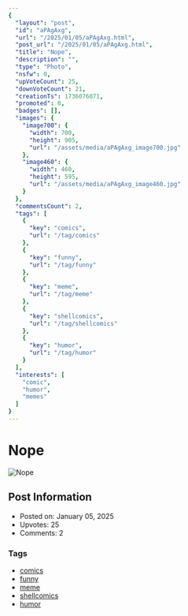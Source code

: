 ```yaml
---
{
  "layout": "post",
  "id": "aPAgAxg",
  "url": "/2025/01/05/aPAgAxg.html",
  "post_url": "/2025/01/05/aPAgAxg.html",
  "title": "Nope",
  "description": "",
  "type": "Photo",
  "nsfw": 0,
  "upVoteCount": 25,
  "downVoteCount": 21,
  "creationTs": 1736076071,
  "promoted": 0,
  "badges": [],
  "images": {
    "image700": {
      "width": 700,
      "height": 905,
      "url": "/assets/media/aPAgAxg_image700.jpg"
    },
    "image460": {
      "width": 460,
      "height": 595,
      "url": "/assets/media/aPAgAxg_image460.jpg"
    }
  },
  "commentsCount": 2,
  "tags": [
    {
      "key": "comics",
      "url": "/tag/comics"
    },
    {
      "key": "funny",
      "url": "/tag/funny"
    },
    {
      "key": "meme",
      "url": "/tag/meme"
    },
    {
      "key": "shellcomics",
      "url": "/tag/shellcomics"
    },
    {
      "key": "humor",
      "url": "/tag/humor"
    }
  ],
  "interests": [
    "comic",
    "humor",
    "memes"
  ]
}
---
```


# Nope

![Nope](/assets/media/aPAgAxg_image700.jpg)

## Post Information

- Posted on: January 05, 2025
- Upvotes: 25
- Comments: 2

### Tags

- [comics](/tag/comics)
- [funny](/tag/funny)
- [meme](/tag/meme)
- [shellcomics](/tag/shellcomics)
- [humor](/tag/humor)

